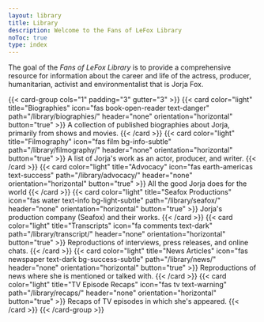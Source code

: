 ```yaml
---
layout: library
title: Library
description: Welcome to the Fans of LeFox Library
noToc: true
type: index
---
```


The goal of the *Fans of LeFox Library* is to provide a comprehensive resource for information about the career and life of the actress, producer, humanitarian, activist and environmentalist that is Jorja Fox.

{{< card-group cols="1" padding="3" gutter="3" >}}
    {{< card color="light" title="Biographies" icon="fas book-open-reader text-danger" path="/library/biographies/" header="none" orientation="horizontal" button="true" >}}
        A collection of published biographies about Jorja, primarily from shows and movies.
    {{< /card >}}
    {{< card color="light" title="Filmography" icon="fas film bg-info-subtle" path="/library/filmography/" header="none" orientation="horizontal" button="true" >}}
        A list of Jorja's work as an actor, producer, and writer.
    {{< /card >}}
    {{< card color="light" title="Advocacy" icon="fas earth-americas text-success" path="/library/advocacy/" header="none" orientation="horizontal" button="true" >}}
        All the good Jorja does for the world
    {{< /card >}}
    {{< card color="light" title="Seafox Productions" icon="fas water text-info bg-light-subtle" path="/library/seafox/" header="none" orientation="horizontal" button="true" >}}
        Jorja's production company (Seafox) and their works.
    {{< /card >}}
    {{< card color="light" title="Transcripts" icon="fa comments text-dark" path="/library/transcript/" header="none" orientation="horizontal" button="true" >}}
        Reproductions of interviews, press releases, and online chats.
    {{< /card >}}
    {{< card color="light" title="News Articles" icon="fas newspaper text-dark bg-success-subtle" path="/library/news/" header="none" orientation="horizontal" button="true" >}}
        Reproductions of news where she is mentioned or talked with.
    {{< /card >}}
    {{< card color="light" title="TV Episode Recaps" icon="fas tv text-warning" path="/library/recaps/" header="none" orientation="horizontal" button="true" >}}
        Recaps of TV episodes in which she's appeared.
    {{< /card >}}
{{< /card-group >}}

